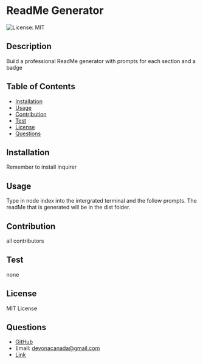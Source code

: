 # ReadMe Generator
  ![License: MIT](https://img.shields.io/badge/License-MIT-yellow.svg)
  ## Description
  Build a professional ReadMe generator with prompts for each section and  a badge
  ## Table of Contents
  - [Installation](#installation)
  - [Usage](#usage)
  - [Contribution](#contribution)
  - [Test](#test)
  - [License](#license)
  - [Questions](#questions)
  ## Installation
  Remember to install inquirer
  ## Usage
  Type in node index into the intergrated terminal and the follow prompts. The readMe that is generated will be in the dist folder.
  ## Contribution
  all contributors
  ## Test
  none
  ## License
  MIT License
  ## Questions
  - [GitHub](TivonaDe)
  - Email: devonacanada@gmail.com
  - [Link]( https://github.com/TivonaDe/Node-Challenege.git)

